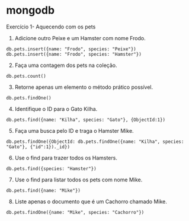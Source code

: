# mongodb

Exercício 1- Aquecendo com os pets 

1. Adicione outro Peixe e um Hamster com nome Frodo.<br>
```
db.pets.insert({name: "Frodo", species: "Peixe"}) 
db.pets.insert({name: "Frodo", species: "Hamster"}) 
```
2. Faça uma contagem dos pets na coleção.<br>
```
db.pets.count()
```
3. Retorne apenas um elemento o método prático possível.<br>
```
db.pets.findOne()
```
4. Identifique o ID para o Gato Kilha.<br>
```
db.pets.find({name: "Kilha", species: "Gato"}, {ObjectId:1})
```
5. Faça uma busca pelo ID e traga o Hamster Mike.<br>
```
db.pets.findOne({ObjectId: db.pets.findOne({name: "Kilha", species: "Gato"}, {"id":1})._id})
```
6. Use o find para trazer todos os Hamsters.<br>
```
db.pets.find({species: "Hamster"})
```
7. Use o find para listar todos os pets com nome Mike.<br>
```
db.pets.find({name: "Mike"})
```
8. Liste apenas o documento que é um Cachorro chamado Mike.<br>
```
db.pets.findOne({name: "Mike", species: "Cachorro"})
```
